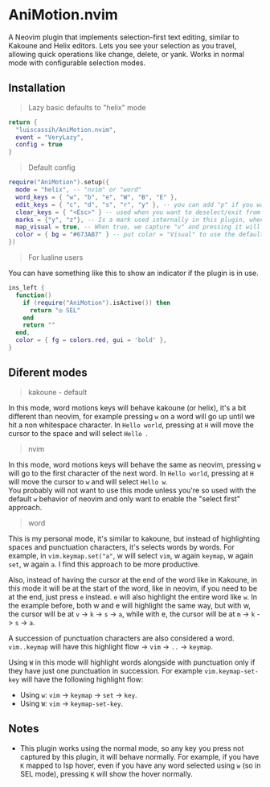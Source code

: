 # AniMotion.nvim
A Neovim plugin that implements selection-first text editing, similar to Kakoune and Helix editors. Lets you see your selection as you travel, allowing quick operations like change, delete, or yank. Works in normal mode with configurable selection modes.

## Installation
> Lazy basic defaults to "helix" mode
```lua
return {
  "luiscassih/AniMotion.nvim",
  event = "VeryLazy",
  config = true
}
```
> Default config
```lua
require("AniMotion").setup({
  mode = "helix", -- "nvim" or "word"
  word_keys = { "w", "b", "e", "W", "B", "E" },
  edit_keys = { "c", "d", "s", "r", "y" }, -- you can add "p" if you want.
  clear_keys = { "<Esc>" } -- used when you want to deselect/exit from SEL mode.
  marks = {"y", "z"}, -- Is a mark used internally in this plugin, when we do a visual select when changing or deleting the highlighted word.
  map_visual = true, -- When true, we capture "v" and pressing it will enter visual mode with the plugin selection as part of the visual selection. When false, pressing "v" will exit SEL mode and the selection will be lost. You want to set to false if you have trouble with other mappings associated to "v". I recommend to try in true first.
  color = { bg = "#673AB7" } -- put color = "Visual" to use the default visual mode color.
})
```

> For lualine users

You can have something like this to show an indicator if the plugin is in use.
```lua
ins_left {
  function()
    if (require("AniMotion").isActive()) then
      return "◎ SEL"
    end
    return ""
  end,
  color = { fg = colors.red, gui = 'bold' },
}
```

## Diferent modes

> kakoune - default

In this mode, word motions keys will behave kakoune (or helix), it's a bit different than neovim, for example pressing `w` on a word will go up until we hit a non whitespace character. In `Hello world`, pressing at `H` will move the cursor to the space and will select `Hello `.

> nvim

In this mode, word motions keys will behave the same as neovim, pressing `w` will go to the first character of the next word. In `Hello world`, pressing at `H` will move the cursor to `w` and will select `Hello w`. <br/>
You probably will not want to use this mode unless you're so used with the default `w` behavior of neovim and only want to enable the "select first" approach.

> word

This is my personal mode, it's similar to kakoune, but instead of highlighting spaces and punctuation characters, it's selects words by words. For example, in `vim.keymap.set("a"`, w will select `vim`, w again `keymap`, w again `set`, w again `a`. I find this approach to be more productive.

Also, instead of having the cursor at the end of the word like in Kakoune, in this mode it will be at the start of the word, like in neovim, if you need to be at the end, just press `e` instead. `e` will also highlight the entire word like `w`. In the example before, both w and e will highlight the same way, but with w, the cursor will be at `v` -> `k` -> `s` -> `a`, while with e, the cursor will be at `m` -> `k` -> `s` -> `a`.

A succession of punctuation characters are also considered a word. `vim..keymap` will have this highlight flow -> `vim` -> `..` -> `keymap`.

Using `W` in this mode will highlight words alongside with punctuation only if they have just one punctuation in succession. For example `vim.keymap-set-key` will have the following highlight flow:
- Using `w`: `vim` -> `keymap` -> `set` -> `key`.
- Using `W`: `vim` -> `keymap-set-key`.

<!-- Also, inside quotes `'"` punctuation characters can be highlighted, for example normally in a string like `("a<")`, the punctuation `<` would not be highlighted unless it's more than one, like `a<<`, but in this mode pressing `w` when the cursor is at `(` will move and highlight `a<`, unless the string is `("aa<<<")`, on that case, `aa` and `<<<` are clear different words.  -->


## Notes
- This plugin works using the normal mode, so any key you press not captured by this plugin, it will behave normally. For example, if you have `K` mapped to lsp hover, even if you have any word selected using `w` (so in SEL mode), pressing `K` will show the hover normally.
